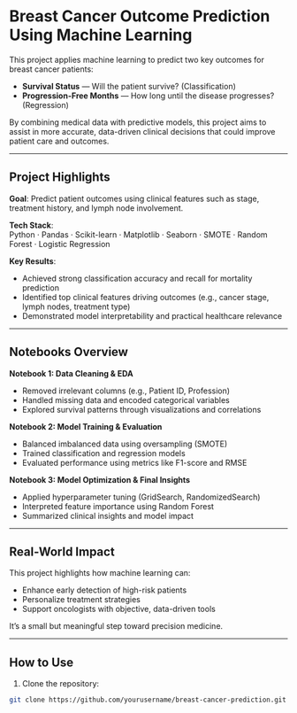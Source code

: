 # Breast Cancer Outcome Prediction Using Machine Learning

This project applies machine learning to predict two key outcomes for breast cancer patients:

- **Survival Status** — Will the patient survive? (Classification)
- **Progression-Free Months** — How long until the disease progresses? (Regression)

By combining medical data with predictive models, this project aims to assist in more accurate, data-driven clinical decisions that could improve patient care and outcomes.

---

## Project Highlights

 **Goal**: Predict patient outcomes using clinical features such as stage, treatment history, and lymph node involvement.

**Tech Stack**:  
Python · Pandas · Scikit-learn · Matplotlib · Seaborn · SMOTE · Random Forest · Logistic Regression

 **Key Results**:
- Achieved strong classification accuracy and recall for mortality prediction
- Identified top clinical features driving outcomes (e.g., cancer stage, lymph nodes, treatment type)
- Demonstrated model interpretability and practical healthcare relevance

---

## Notebooks Overview

 **Notebook 1: Data Cleaning & EDA**  
- Removed irrelevant columns (e.g., Patient ID, Profession)  
- Handled missing data and encoded categorical variables  
- Explored survival patterns through visualizations and correlations

 **Notebook 2: Model Training & Evaluation**  
- Balanced imbalanced data using oversampling (SMOTE)  
- Trained classification and regression models  
- Evaluated performance using metrics like F1-score and RMSE

 **Notebook 3: Model Optimization & Final Insights**  
- Applied hyperparameter tuning (GridSearch, RandomizedSearch)  
- Interpreted feature importance using Random Forest  
- Summarized clinical insights and model impact

---

##  Real-World Impact

This project highlights how machine learning can:
- Enhance early detection of high-risk patients
- Personalize treatment strategies
- Support oncologists with objective, data-driven tools

It’s a small but meaningful step toward precision medicine.

---

## How to Use

1. Clone the repository:
```bash
git clone https://github.com/yourusername/breast-cancer-prediction.git
